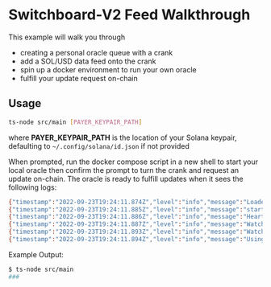 # Switchboard-V2 Feed Walkthrough

This example will walk you through

- creating a personal oracle queue with a crank
- add a SOL/USD data feed onto the crank
- spin up a docker environment to run your own oracle
- fulfill your update request on-chain

## Usage

```bash
ts-node src/main [PAYER_KEYPAIR_PATH]
```

where **PAYER_KEYPAIR_PATH** is the location of your Solana keypair, defaulting
to `~/.config/solana/id.json` if not provided

When prompted, run the docker compose script in a new shell to start your local
oracle then confirm the prompt to turn the crank and request an update on-chain.
The oracle is ready to fulfill updates when it sees the following logs:

```bash
{"timestamp":"2022-09-23T19:24:11.874Z","level":"info","message":"Loaded 1000 nonce accounts"}
{"timestamp":"2022-09-23T19:24:11.885Z","level":"info","message":"started health check handler"}
{"timestamp":"2022-09-23T19:24:11.886Z","level":"info","message":"Heartbeat routine started with an interval of 15 seconds."}
{"timestamp":"2022-09-23T19:24:11.887Z","level":"info","message":"Watching event: AggregatorOpenRoundEvent ..."}
{"timestamp":"2022-09-23T19:24:11.893Z","level":"info","message":"Watching event: VrfRequestRandomnessEvent ..."}
{"timestamp":"2022-09-23T19:24:11.894Z","level":"info","message":"Using default performance monitoring"}
```

Example Output:

```bash
$ ts-node src/main
###